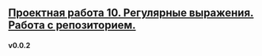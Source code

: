 ## [Проектная работа 10. Регулярные выражения. Работа с репозиторием.](https://salexxx.github.io/) 
#### v0.0.2
